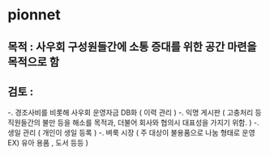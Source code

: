 # pionnet

##  목적 : 사우회 구성원들간에 소통 증대를 위한 공간 마련을 목적으로 함


##  검토 :
-. 경조사비를 비롯해 사우회 운영자금 DB화 ( 이력 관리 )
-. 익명 게시판 ( 고충처리 등 직원들간의 불만 등을 해소를 목적과, 더불어 회사와 협의시 대표성을 가지기 위함. )
-. 생일 관리 ( 개인이 생일 등록 )
-. 벼룩 시장 ( 주 대상이 불용품으로 나눔 형태로 운영 EX) 유아 용품 , 도서 등등 )
